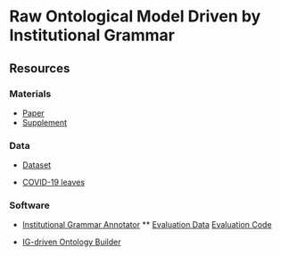 # Raw Ontological Model Driven by Institutional Grammar

## Resources

### Materials

* [Paper]()
* [Supplement]()

### Data

*  [Dataset](https://github.com/institutional-grammar-pl/Raw-Ontological-Model-Driven-by-Institutional-Grammar/blob/main/COVID-19_Emergency_Paid_Sick_Leave_IG_dataset.xlsx)

*  [COVID-19 leaves](https://github.com/institutional-grammar-pl/Raw-Ontological-Model-Driven-by-Institutional-Grammar/blob/main/COVID-19_leaves_example_ontology.owl)


### Software
* [Institutional Grammar Annotator](https://github.com/institutional-grammar-pl/policydemic-annotator) 
**  [Evaluation Data](https://github.com/institutional-grammar-pl/policydemic-annotator/tree/tagger_evaluation/data) [Evaluation Code](https://github.com/institutional-grammar-pl/policydemic-annotator/tree/tagger_evaluation/notebook)

* [IG-driven Ontology Builder](https://github.com/institutional-grammar-pl/ig-ontology-builder)
